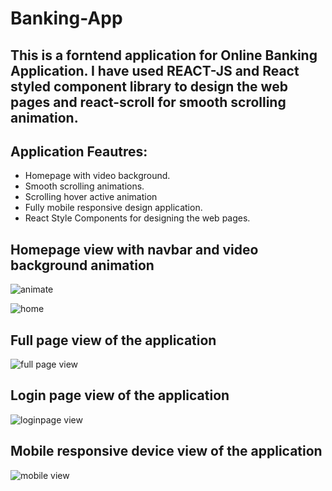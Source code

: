 # Banking-App

## This is a forntend application for Online Banking Application. I have used REACT-JS and React styled component library to design the web pages and react-scroll for smooth scrolling animation.

## Application Feautres:
- Homepage with video background.
- Smooth scrolling animations.
- Scrolling hover active animation
- Fully mobile responsive design application.
- React Style Components for designing the web pages.

## Homepage view with navbar and video background animation 
![animate](https://user-images.githubusercontent.com/77459327/109669075-f4ac1e00-7b9b-11eb-879c-c7bc7212d576.gif)

![home](https://user-images.githubusercontent.com/77459327/109665625-903b8f80-7b98-11eb-874d-22fca449a101.PNG)

## Full page view of the application

![full page view](https://user-images.githubusercontent.com/77459327/109665629-92055300-7b98-11eb-9de6-f73d6885aac3.png)

## Login page view of the application

![loginpage view](https://user-images.githubusercontent.com/77459327/109665632-929de980-7b98-11eb-87dc-f326b94f44fe.png)

## Mobile responsive device view of the application

![mobile view](https://user-images.githubusercontent.com/77459327/109665886-d7c21b80-7b98-11eb-876c-37f02e64c5a5.png)
